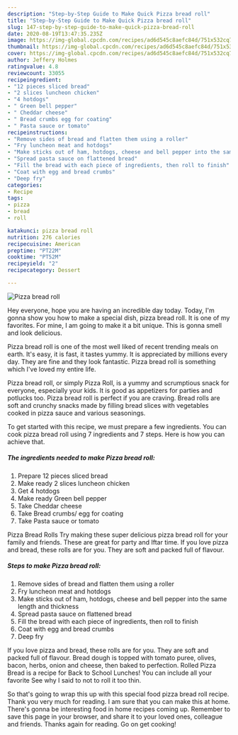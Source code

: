 ```yaml
---
description: "Step-by-Step Guide to Make Quick Pizza bread roll"
title: "Step-by-Step Guide to Make Quick Pizza bread roll"
slug: 147-step-by-step-guide-to-make-quick-pizza-bread-roll
date: 2020-08-19T13:47:35.235Z
image: https://img-global.cpcdn.com/recipes/ad6d545c8aefc84d/751x532cq70/pizza-bread-roll-recipe-main-photo.jpg
thumbnail: https://img-global.cpcdn.com/recipes/ad6d545c8aefc84d/751x532cq70/pizza-bread-roll-recipe-main-photo.jpg
cover: https://img-global.cpcdn.com/recipes/ad6d545c8aefc84d/751x532cq70/pizza-bread-roll-recipe-main-photo.jpg
author: Jeffery Holmes
ratingvalue: 4.8
reviewcount: 33055
recipeingredient:
- "12 pieces sliced bread"
- "2 slices luncheon chicken"
- "4 hotdogs"
- " Green bell pepper"
- " Cheddar cheese"
- " Bread crumbs egg for coating"
- " Pasta sauce or tomato"
recipeinstructions:
- "Remove sides of bread and flatten them using a roller"
- "Fry luncheon meat and hotdogs"
- "Make sticks out of ham, hotdogs, cheese and bell pepper into the same length and thickness"
- "Spread pasta sauce on flattened bread"
- "Fill the bread with each piece of ingredients, then roll to finish"
- "Coat with egg and bread crumbs"
- "Deep fry"
categories:
- Recipe
tags:
- pizza
- bread
- roll

katakunci: pizza bread roll 
nutrition: 276 calories
recipecuisine: American
preptime: "PT22M"
cooktime: "PT52M"
recipeyield: "2"
recipecategory: Dessert

---
```



![Pizza bread roll](https://img-global.cpcdn.com/recipes/ad6d545c8aefc84d/751x532cq70/pizza-bread-roll-recipe-main-photo.jpg)

Hey everyone, hope you are having an incredible day today. Today, I'm gonna show you how to make a special dish, pizza bread roll. It is one of my favorites. For mine, I am going to make it a bit unique. This is gonna smell and look delicious.

Pizza bread roll is one of the most well liked of recent trending meals on earth. It's easy, it is fast, it tastes yummy. It is appreciated by millions every day. They are fine and they look fantastic. Pizza bread roll is something which I've loved my entire life.

Pizza bread roll, or simply Pizza Roll, is a yummy and scrumptious snack for everyone, especially your kids. It is good as appetizers for parties and potlucks too. Pizza bread roll is perfect if you are craving. Bread rolls are soft and crunchy snacks made by filling bread slices with vegetables cooked in pizza sauce and various seasonings.


To get started with this recipe, we must prepare a few ingredients. You can cook pizza bread roll using 7 ingredients and 7 steps. Here is how you can achieve that.

<!--inarticleads1-->

##### The ingredients needed to make Pizza bread roll:

1. Prepare 12 pieces sliced bread
1. Make ready 2 slices luncheon chicken
1. Get 4 hotdogs
1. Make ready  Green bell pepper
1. Take  Cheddar cheese
1. Take  Bread crumbs/ egg for coating
1. Take  Pasta sauce or tomato


Pizza Bread Rolls Try making these super delicious pizza bread roll for your family and friends. These are great for party and Iftar time. If you love pizza and bread, these rolls are for you. They are soft and packed full of flavour. 

<!--inarticleads2-->

##### Steps to make Pizza bread roll:

1. Remove sides of bread and flatten them using a roller
1. Fry luncheon meat and hotdogs
1. Make sticks out of ham, hotdogs, cheese and bell pepper into the same length and thickness
1. Spread pasta sauce on flattened bread
1. Fill the bread with each piece of ingredients, then roll to finish
1. Coat with egg and bread crumbs
1. Deep fry


If you love pizza and bread, these rolls are for you. They are soft and packed full of flavour. Bread dough is topped with tomato puree, olives, bacon, herbs, onion and cheese, then baked to perfection. Rolled Pizza Bread is a recipe for Back to School Lunches! You can include all your favorite See why I said to not to roll it too thin. 

So that's going to wrap this up with this special food pizza bread roll recipe. Thank you very much for reading. I am sure that you can make this at home. There's gonna be interesting food in home recipes coming up. Remember to save this page in your browser, and share it to your loved ones, colleague and friends. Thanks again for reading. Go on get cooking!
